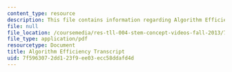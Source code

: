 ```yaml
---
content_type: resource
description: This file contains information regarding Algorithm Efficiency.
file: null
file_location: /coursemedia/res-tll-004-stem-concept-videos-fall-2013/7f5963072dd123f9ee03ecc58ddafd4d_MITRES_TLL-004F13_AlgoEff.pdf
file_type: application/pdf
resourcetype: Document
title: Algorithm Efficiency Transcript
uid: 7f596307-2dd1-23f9-ee03-ecc58ddafd4d
---
```

